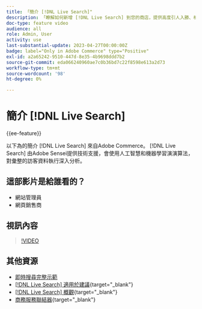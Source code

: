 ```yaml
---
title: 「簡介 [!DNL Live Search]"
description: 「瞭解如何新增 [!DNL Live Search] 到您的商店，提供高度引人入勝、相關且個人化的購物體驗。」
doc-type: feature video
audience: all
role: Admin, User
activity: use
last-substantial-update: 2023-04-27T00:00:00Z
badge: label="Only in Adobe Commerce" type="Positive"
exl-id: a2a65242-9510-447d-8e35-4b9698ddd7b2
source-git-commit: eda066240960ae7c0b36bd7c22f8598e613a2d73
workflow-type: tm+mt
source-wordcount: '98'
ht-degree: 0%

---
```


# 簡介 [!DNL Live Search]

{{ee-feature}}

以下為的簡介 [!DNL Live Search] 來自Adobe Commerce。 [!DNL Live Search] 由Adobe Sensei提供技術支援，會使用人工智慧和機器學習演演算法，對彙整的訪客資料執行深入分析。

## 這部影片是給誰看的？

- 網站管理員
- 網頁銷售商

## 視訊內容

>[!VIDEO](https://video.tv.adobe.com/v/3418797?learn=on)


## 其他資源

- [即時搜尋完整示範](./live-search-full-demonstration.md)
- [[!DNL Live Search] 適用於建議](https://experienceleague.adobe.com/docs/commerce-learn/tutorials/marketing/live-search-recommendations.html){target="_blank"}
- [[!DNL Live Search] 概觀](https://experienceleague.adobe.com/docs/commerce-merchant-services/live-search/overview.html){target="_blank"}
- [商務服務聯結器](https://experienceleague.adobe.com/docs/commerce-merchant-services/user-guides/integration-services/saas.html){target="_blank"}
